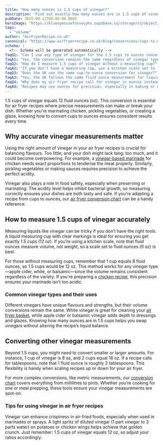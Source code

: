 ```yaml
---
title: "How many ounces is 1.5 cups of vinegar?"
description: "Find out exactly how many ounces are in 1.5 cups of vinegar with our easy conversion guide. Perfect for air fryer recipes!"
pubDate: 2025-08-12T00:00:00.000Z
heroImage: "https://klueoymssxwfnxsvcyhv.supabase.co/storage/v1/object/public/Shmucket/how-many-ounces-is-1-5-cups-of-vinegar.webp"
tags:
  - "volume"
author: "AirFryerRecipe.co.uk"
canonical: "https://www.airfryerrecipe.co.uk/blog/conversions/cups-to-ounces/how-many-ounces-is-1-5-cups-of-vinegar"
schema: |
  <!-- Schema will be generated automatically -->
faqQ1: "Can I use any type of vinegar for the 1.5 cups to ounces conversion?"
faqA1: "Yes, the conversion remains the same regardless of vinegar type. Whether it’s white, apple cider, or balsamic vinegar, 1.5 cups will always equal 12 fluid ounces. The difference lies in flavour intensity, so adjust the variety based on your recipe’s needs."
faqQ2: "How do I measure 1.5 cups of vinegar without a measuring cup?"
faqA2: "If you don’t have a measuring cup, use a kitchen scale set to fluid ounces (12 oz for 1.5 cups). Alternatively, remember that 1 cup equals 8 oz, so 1.5 cups is 12 oz. A standard drinking glass or mug can serve as a rough guide, but for accuracy, invest in proper measuring tools."
faqQ3: "Does the UK use the same cup-to-ounce conversion for vinegar?"
faqA3: "Yes, the UK follows the same fluid ounce measurement for liquids like vinegar. 1.5 cups of vinegar is 12 fluid ounces in both UK and US measurements. However, always double-check if a recipe specifies imperial or metric units to avoid confusion."
faqQ4: "Why does my air fryer recipe call for vinegar in ounces instead of cups?"
faqA4: "Recipes may use ounces for precision, especially in baking or marinades where exact ratios matter. Ounces provide a more consistent measurement than cups, which can vary slightly based on how you fill them. Converting 1.5 cups to 12 oz ensures your dish turns out as intended."
---
```

<p>1.5 cups of vinegar equals 12 fluid ounces (oz). This conversion is essential for air fryer recipes where precise measurements can make or break your dish. Whether you're marinating chicken, pickling vegetables, or creating a glaze, knowing how to convert cups to ounces ensures consistent results every time.</p>

<h2>Why accurate vinegar measurements matter</h2>
<p>Using the right amount of vinegar in your air fryer recipes is crucial for balancing flavours. Too little, and your dish might lack tang; too much, and it could become overpowering. For example, a <a href=https://www.airfryerrecipe.co.uk/recipes>vinegar-based marinade</a> for chicken needs exact proportions to tenderise the meat properly. Similarly, pickling vegetables or making sauces requires precision to achieve the perfect acidity.</p>
<p>Vinegar also plays a role in food safety, especially when preserving or marinating. The acidity level helps inhibit bacterial growth, so measuring correctly ensures your dishes are both tasty and safe. If you're adapting a recipe from cups to ounces, our <a href=https://www.airfryerrecipe.co.uk/air-fryer-conversion-chart>air fryer conversion chart</a> can be a handy reference.</p>

<h2>How to measure 1.5 cups of vinegar accurately</h2>
<p>Measuring liquids like vinegar can be tricky if you don’t have the right tools. A liquid measuring cup with clear markings is ideal for ensuring you get exactly 1.5 cups (12 oz). If you’re using a kitchen scale, note that fluid ounces measure volume, not weight, so a scale set to fluid ounces (fl oz) is best.</p>
<p>For those without measuring cups, remember that 1 cup equals 8 fluid ounces, so 1.5 cups would be 12 oz. This method works for any vinegar type—apple cider, white, or balsamic—since the volume remains consistent regardless of the variety. If you're preparing a <a href=https://www.airfryerrecipe.co.uk/recipe-category/chicken>chicken recipe</a>, this precision ensures your marinade isn’t too acidic.</p>

<h3>Common vinegar types and their uses</h3>
<p>Different vinegars have unique flavours and strengths, but their volume conversions remain the same. White vinegar is great for cleaning your <a href=https://www.airfryerrecipe.co.uk/air-fryer-cleaner>air fryer basket</a>, while apple cider or balsamic vinegar adds depth to dressings and glazes. Knowing how many ounces are in 1.5 cups helps you swap vinegars without altering the recipe’s liquid balance.</p>

<h2>Converting other vinegar measurements</h2>
<p>Beyond 1.5 cups, you might need to convert smaller or larger amounts. For instance, 1 cup of vinegar is 8 oz, and 2 cups equal 16 oz. If a recipe calls for tablespoons, note that 1 fluid ounce is roughly 2 tablespoons. This flexibility is handy when scaling recipes up or down for your air fryer.</p>
<p>For more complex conversions, like metric measurements, our <a href=https://www.airfryerrecipe.co.uk/air-fryer-conversion-chart>conversion chart</a> covers everything from millilitres to pints. Whether you’re cooking for one or meal prepping, these tools ensure your vinegar measurements are spot-on.</p>

<h3>Tips for using vinegar in air fryer recipes</h3>
<p>Vinegar can enhance crispiness in air-fried foods, especially when used in marinades or sprays. A light spritz of diluted vinegar (1 part vinegar to 3 parts water) on potatoes or chicken wings helps achieve that golden crunch. Just remember: 1.5 cups of vinegar equals 12 oz, so adjust your ratios accordingly.</p>
